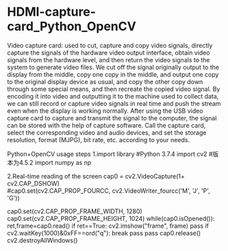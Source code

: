 # HDMI-capture-card_Python_OpenCV

Video capture card: used to cut, capture and copy video signals, directly capture the signals of the hardware video output interface, obtain video signals from the hardware level, and then return the video signals to the system to generate video files.
We cut off the signal originally output to the display from the middle, copy one copy in the middle, and output one copy to the original display device as usual, and copy the other copy down through some special means, and then recreate the copied video signal. By encoding it into video and outputting it to the machine used to collect data, we can still record or capture video signals in real time and push the stream even when the display is working normally.
After using the USB video capture card to capture and transmit the signal to the computer, the signal can be stored with the help of capture software. Call the capture card, select the corresponding video and audio devices, and set the storage resolution, format (MJPG), bit rate, etc. according to your needs.


Python+OpenCV usage steps
1.import library
#Python 3.7.4
import cv2   #版本为4.5.2
import numpy as np

2.Real-time reading of the screen
cap0 = cv2.VideoCapture(1+ cv2.CAP_DSHOW)  
#cap0.set(cv2.CAP_PROP_FOURCC, cv2.VideoWriter_fourcc('M', 'J', 'P', 'G'))  

cap0.set(cv2.CAP_PROP_FRAME_WIDTH, 1280)  
cap0.set(cv2.CAP_PROP_FRAME_HEIGHT, 1024)
while(cap0.isOpened()):
    ret,frame=cap0.read()
    if ret==True:
        cv2.imshow("frame", frame)
    pass
    if cv2.waitKey(1000)&0xFF==ord("q"):
        break
    pass
pass
cap0.release()
cv2.destroyAllWindows()


